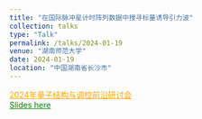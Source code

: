 ```yaml
---
title: "在国际脉冲星计时阵列数据中搜寻标量诱导引力波"
collection: talks
type: "Talk"
permalink: /talks/2024-01-19
venue: "湖南师范大学"
date: 2024-01-19
location: "中国湖南省长沙市"
---
```

<a href="" style="color: orange; text-decoration: underline;">2024年量子结构与调控前沿研讨会</a>\
<a href="./slides/2024-01-19.pdf" style="color: green; text-decoration: underline;">Slides here</a>